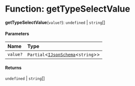 # Function: getTypeSelectValue

**getTypeSelectValue**(`value?`): `undefined` | `string`\[]

#### Parameters

| Name | Type |
| :------ | :------ |
| `value?` | `Partial`<[`IJsonSchema`](/en/auto-docs/form-antd-materials/interfaces/IJsonSchema.md)<`string`>> |

#### Returns

`undefined` | `string`\[]
